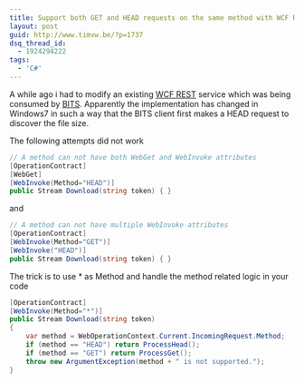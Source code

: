 ```yaml
---
title: Support both GET and HEAD requests on the same method with WCF REST
layout: post
guid: http://www.timvw.be/?p=1737
dsq_thread_id:
  - 1924294222
tags:
  - 'C#'
---
```

A while ago i had to modify an existing [WCF REST](http://msdn.microsoft.com/en-us/netframework/cc950529.aspx) service which was being consumed by [BITS](http://en.wikipedia.org/wiki/Background_Intelligent_Transfer_Service). Apparently the implementation has changed in Windows7 in such a way that the BITS client first makes a HEAD request to discover the file size.

The following attempts did not work

```csharp
// A method can not have both WebGet and WebInvoke attributes
[OperationContract]
[WebGet]
[WebInvoke(Method="HEAD")]
public Stream Download(string token) { }
```

and

```csharp
// A method can not have multiple WebInvoke attributes
[OperationContract]
[WebInvoke(Method="GET")]
[WebInvoke("HEAD")]
public Stream Download(string token) { }
```

The trick is to use * as Method and handle the method related logic in your code

```csharp
[OperationContract]
[WebInvoke(Method="*")]
public Stream Download(string token)
{
	var method = WebOperationContext.Current.IncomingRequest.Method;
	if (method == "HEAD") return ProcessHead();
	if (method == "GET") return ProcessGet();
	throw new ArgumentException(method + " is not supported.");
}
```
